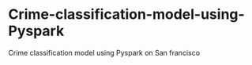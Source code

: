 # Crime-classification-model-using-Pyspark
Crime classification model using Pyspark on San francisco
